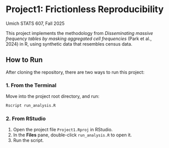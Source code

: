 # Project1: Frictionless Reproducibility

Umich STATS 607, Fall 2025

This project implements the methodology from *Disseminating massive frequency tables by masking aggregated cell frequencies* (Park et al., 2024) in R, using synthetic data that resembles census data.

## How to Run

After cloning the repository, there are two ways to run this project:

### 1. From the Terminal
Move into the project root directory, and run:

```bash
Rscript run_analysis.R
```

### 2. From RStudio

1. Open the project file `Project1.Rproj` in RStudio.  
2. In the **Files** pane, double-click `run_analysis.R` to open it.  
3. Run the script.

